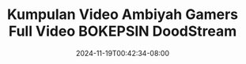 --- 
title: "Kumpulan Video Ambiyah Gamers Full Video  BOKEPSIN  DoodStream"
description: "  bokep Kumpulan Video Ambiyah Gamers Full Video  BOKEPSIN  DoodStream full full vidio terbaru"
date: 2024-11-19T00:42:34-08:00
file_code: "xmdoxzb41o9k"
draft: false
cover: "y4zkj7i1mr5o82qo.jpg"
tags: ["Kumpulan", "Video", "Ambiyah", "Gamers", "Full", "Video", "BOKEPSIN", "DoodStream", "bokep-indo", "bokep-viral", "bokep-ig"]
length: 1350
fld_id: "1483132"
foldername: "Ambiyah update"
categories: ["Ambiyah update"]
views: 0
---